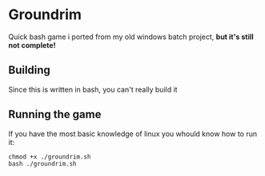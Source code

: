 # Groundrim
Quick bash game i ported from my old windows batch project, **but it's still not complete!**
## Building
Since this is written in bash, you can't really build it
## Running the game
If you have the most basic knowledge of linux you whould know how to run it:
```
chmod +x ./groundrim.sh
bash ./groundrim.sh
```
